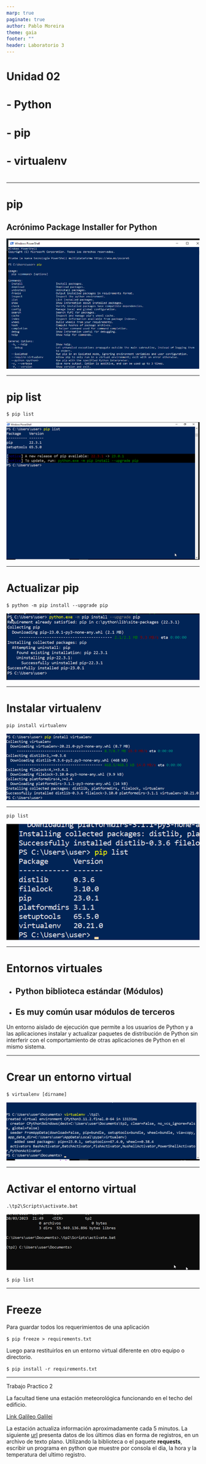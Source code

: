 ```yaml
---
marp: true
paginate: true
author: Pablo Moreira
theme: gaia
footer: ""
header: Laboratorio 3
---
```

# Unidad 02
# - Python
# - pip
# - virtualenv
# <!-- Presentación-->
---
# pip

## Acrónimo **P**ackage **I**nstaller for **P**ython

![bg right w:100%](img/pip0.png)

---

# pip list

```
$ pip list
```

![ h:75%](img/pip_list.png)

---

# Actualizar pip
```
$ python -m pip install --upgrade pip 
```

![ h:75%](img/pip_upgrade.png)

---
# Instalar virtualenv

```
pip install virtualenv
```
![h:60%](img/pip_virtualenv.png)

---
```
pip list

```
![h:60%](img/pip_lis1.png)

---

# Entornos virtuales

* ## Python biblioteca estándar (Módulos)
* ## Es muy común usar módulos de terceros

Un entorno  aislado de ejecución que permite a los usuarios de Python y a las aplicaciones instalar y actualizar paquetes de distribución de Python sin interferir con el comportamiento de otras aplicaciones de Python en el mismo sistema.

---

# Crear un entorno virtual
```
$ virtualenv [dirname]
```
![](img/virtualenv.png)

---
# Activar el entorno virtual
```
.\tp2\Scripts\activate.bat
```
![](img/activate.png)
```
$ pip list
```
---
# Freeze
Para guardar todos los requerimientos de una aplicación 
```
$ pip freeze > requirements.txt
```

Luego para restituirlos en un entorno virtual diferente en otro equipo o directorio.

```
$ pip install -r requirements.txt
```

---
Trabajo Practico 2

La facultad tiene una estación meteorológica funcionando en el techo del edificio.

[Link Galileo Galilei](https://www.frcon.utn.edu.ar/galileo/mb3.htm "Estación meteorológica")

La estación actualiza información aproximadamente cada 5 minutos. La siguiente [url](https://www.frcon.utn.edu.ar/galileo/downld02.txt) presenta datos de los últimos días en forma de registros, en un archivo de texto plano.
Utilizando la biblioteca o el paquete **requests**, escribir un programa en python que muestre por consola el dia, la hora y la temperatura del ultimo registro.

